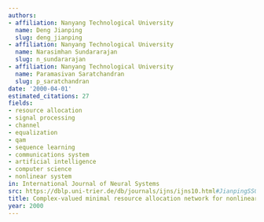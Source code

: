 ```yaml
---
authors:
- affiliation: Nanyang Technological University
  name: Deng Jianping
  slug: deng_jianping
- affiliation: Nanyang Technological University
  name: Narasimhan Sundararajan
  slug: n_sundararajan
- affiliation: Nanyang Technological University
  name: Paramasivan Saratchandran
  slug: p_saratchandran
date: '2000-04-01'
estimated_citations: 27
fields:
- resource allocation
- signal processing
- channel
- equalization
- qam
- sequence learning
- communications system
- artificial intelligence
- computer science
- nonlinear system
in: International Journal of Neural Systems
src: https://dblp.uni-trier.de/db/journals/ijns/ijns10.html#JianpingSS00
title: Complex-valued minimal resource allocation network for nonlinear signal processing.
year: 2000
---
```

